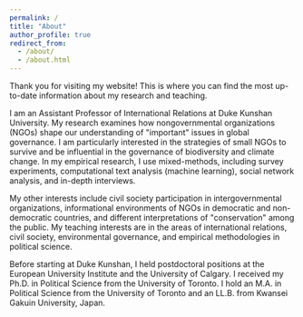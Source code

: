 ```yaml
---
permalink: /
title: "About"
author_profile: true
redirect_from:
  - /about/
  - /about.html
---
```



Thank you for visiting my website! This is where you can find the most up-to-date information about my research and teaching. 

I am an Assistant Professor of International Relations at Duke Kunshan University. My research examines how nongovernmental organizations (NGOs) shape our understanding of "important" issues in global governance. I am particularly interested in the strategies of small NGOs to survive and be influential in the governance of biodiversity and climate change. In my empirical research, I use mixed-methods, including survey experiments, computational text analysis (machine learning), social network analysis, and in-depth interviews.

My other interests include civil society participation in intergovernmental organizations, informational environments of NGOs in democratic and non-democratic countries, and different interpretations of "conservation" among the public. My teaching interests are in the areas of international relations, civil society, environmental governance, and empirical methodologies in political science.

Before starting at Duke Kunshan, I held postdoctoral positions at the European University Institute and the University of Calgary. I received my Ph.D. in Political Science from the University of Toronto. I hold an M.A. in Political Science from the University of Toronto and an LL.B. from Kwansei Gakuin University, Japan.
